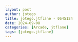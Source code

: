 ```yaml
---
layout: post
author: jotego
title: jotego.jtflane - 0645124
date: 2024-09-08
categories: [Arcade, jtflane]
tags: [jotego.jtflane]
---
```



